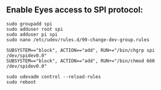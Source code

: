 ## Enable Eyes access to SPI protocol:

```
sudo groupadd spi
sudo adduser root spi
sudo adduser pi spi
sudo nano /etc/udev/rules.d/99-change-dev-group.rules
```

```
SUBSYSTEM=="block", ACTION=="add", RUN+="/bin/chgrp spi /dev/spidev0.0"
SUBSYSTEM=="block", ACTION=="add", RUN+="/bin/chmod 660 /dev/spidev0.0"
```

```
sudo udevadm control --reload-rules
sudo reboot
```
